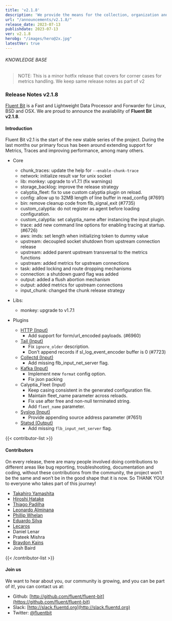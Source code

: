 ```yaml
---
title: 'v2.1.8'
description: 'We provide the means for the collection, organization and computerized retrieval of knowledge and Lightweight Data Forwarder for Linux, BSD, macOS and Windows.'
url: "/announcements/v2.1.8/"
release_date: 2023-07-13
publishdate: 2023-07-13
ver: v2.1.8
herobg: "/images/hero@2x.jpg"
latestVer: true
---
```


###### KNOWLEDGE BASE

> NOTE: This is a minor hotfix release that covers for corner cases for metrics handling. We keep same
release notes as part of v2

### Release Notes v2.1.8

[Fluent Bit](https://fluentbit.io) is a Fast and Lightweight Data Processor and Forwarder for Linux,
BSD and OSX. We are proud to announce the availability of **Fluent Bit v2.1.8**.

#### Introduction

Fluent Bit v2.1 is the start of the new stable series of the project. During the last months our primary focus has been around extending support for Metrics, Traces and improving performance, among many others.

 - Core
   - chunk_traces: update the help for `--enable-chunk-trace`
   - network: initialize result var for unix socket
   - lib: monkey: upgrade to v1.7.1 (fix warnings)
   - storage_backlog: improve the release strategy
   - calyptia_fleet: fix to use custom calyptia plugin on reload.
   - config: allow up to 32MB length of line buffer in read_config (#7691)
   - bin: remove cleanup code from flb_signal_exit (#7735)
   - custom_calyptia: do not register as agent before loading  configuration.
   - custom_calyptia: set calyptia_name after instancing the input plugin.
   - trace: add new command line options for enabling tracing at startup. (#6726)
   - aws: imds: set length when initializing token to dummy value
   - upstream: decoupled socket shutdown from upstream connection release
   - upstream: added parent upstream transversal to the metrics functions
   - upstream: added metrics for upstream connections
   - task: added locking and route dropping mechanisms
   - connection: a shutdown guard flag was added
   - output: added a flush abortion mechanism
   - output: added metrics for upstream connections
   - input_chunk: changed the chunk release strategy

 - Libs:
   - monkey: upgrade to v1.7.1

 - Plugins
   - [HTTP (Input)](https://docs.fluentbit.io/manual/2.1/pipeline/inputs/http/)
      - Add support for form/url_encoded payloads. (#6960)
   - [Tail (Input)](https://docs.fluentbit.io/manual/2.1/pipeline/inputs/tail/)
      - Fix `ignore_older` description.
      - Don't append records if sl_log_event_encoder buffer is 0 (#7723)
   - [Collectd (Input)](https://docs.fluentbit.io/manual/2.1/pipeline/inputs/collectd/)
      - Add missing flb_input_net_server flag.
   - [Kafka (Input)](https://docs.fluentbit.io/manual/2.1/pipeline/inputs/kafka/)
      - Implement new `format` config option.
      - Fix json packing
   - Calyptia_Fleet (Input)
      - Keep casing consistent in the generated configuration file.
      - Maintain fleet_name parameter across reloads.
      - Fix use after free and non-null terminated string.
      - Add `fleet_name` parameter.
   - [Syslog (Input)](https://docs.fluentbit.io/manual/2.1/pipeline/inputs/syslog/)
      - Provide appending source address parameter (#7651)
   - [Statsd (Output)](https://docs.fluentbit.io/manual/2.1/pipeline/outputs/statsd/)
      - Add missing `flb_input_net_server` flag.

{{< contributor-list >}}

#### Contributors

On every release, there are many people involved doing contributions to different areas like bug reporting, troubleshooting, documentation and coding, without these contributions from the community, the project won’t be the same and won’t be in the good shape that it is now. So THANK YOU! to everyone who takes part of this journey!

- [Takahiro Yamashita](https://github.com/nokute78)
- [Hiroshi Hatake](https://github.com/cosmo0920)
- [Thiago Padilha](https://github.com/tarruda)
- [Leonardo Alminana](https://github.com/leonardo-albertovich)
- [Phillip Whelan](https://github.com/pwhelan)
- [Eduardo Silva](https://github.com/edsiper)
- [Lecaros](https://github.com/lecaros)
- Daniel Lenar
- Prateek Mishra
- [Braydon Kains](https://github.com/braydonk)
- Josh Baird


{{< /contributor-list >}}

#### Join us

We want to hear about you, our community is growing, and you can be part of it!, you can contact us at:

* Github: [http://github.com/fluent/fluent-bit](https://github.com/fluent/fluent-bit)
* Slack: [http://slack.fluentd.org](http://slack.fluentd.org)
* Twitter: [@fluentbit](https://twitter.com/fluentbit)
